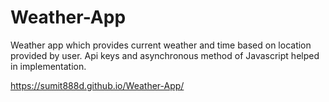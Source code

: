 # Weather-App
Weather app which provides current weather and time based on location provided by user. Api keys and asynchronous method of Javascript helped in implementation.

https://sumit888d.github.io/Weather-App/

